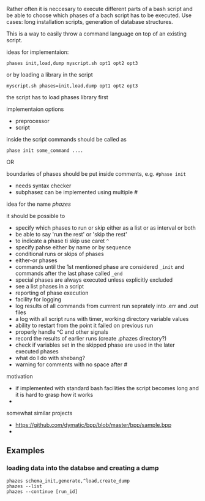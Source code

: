 Rather often it is neccesary to execute different parts of a bash script and be able to choose which phases of a bach script has to be executed.  Use cases: long installation scripts, generation of database structures.

This is a way to easily throw a command language on top of an existing script.

ideas for implementaion:

```phases init,load,dump myscript.sh opt1 opt2 opt3```

or by loading a library in the script

```myscript.sh phases=init,load,dump opt1 opt2 opt3```

the script has to load phases library first

implementaion options
 * preprocessor
 * script

inside the script commands should be called as

```phase init some_command ....```

OR

boundaries of phases should be put inside comments, e.g. ```#phase init``` 
 * needs syntax checker
 * subphasez can be implemented using multiple #

idea for the name *phazes*

it should be possible to
 * specify which phases to run or skip either as a list or as interval or both
 * be able to say 'run the rest' or 'skip the rest'
 * to indicate a phase ti skip use caret ```^```
 * specify pahse either by name or by sequence
 * conditional runs or skips of phases
 * either-or phases
 * commands until the 1st mentioned phase are considered ```_init``` and commands after the last phase called ```_end```
  * special phases are always executed unless explicitly excluded
 * see a list phases in a script
 * reporting of phase execution
 * facility for logging
  * log results of all commands from currrent run seprately into .err and .out files
  * a log with all script runs with timer, working directory variable values
 * ability to restart from the point it failed on previous run
 * properly handle ^C and other signals
 * record the results of earlier runs (create .phazes directory?)
 * check if variables set in the skipped phase are used in the later executed phases
 * what do I do with shebang?
 * warning for comments with no space after #

motivation
 * if implemented with standard bash facilities the script becomes long and it is hard to grasp how it works
 * 
 
somewhat similar projects
 * https://github.com/dymatic/bpp/blob/master/bpp/sample.bpp
 * 

## Examples
### loading data into the databse and creating a dump

```
phazes schema_init,generate,^load,create_dump
phazes --list
phazes --continue [run_id]
```
